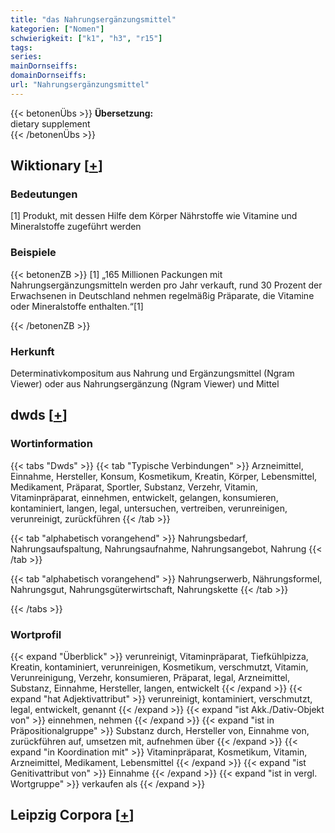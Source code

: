 ```yaml
---
title: "das Nahrungsergänzungsmittel"
kategorien: ["Nomen"]
schwierigkeit: ["k1", "h3", "r15"]
tags:
series:
mainDornseiffs:
domainDornseiffs:
url: "Nahrungsergänzungsmittel"
---
```


{{< betonenÜbs >}}
**Übersetzung:**  
dietary supplement  
{{< /betonenÜbs >}}

## Wiktionary [[+](https://de.wiktionary.org/wiki/Nahrungsergänzungsmittel)]

### Bedeutungen
[1] Produkt, mit dessen Hilfe dem Körper Nährstoffe wie Vitamine und Mineralstoffe zugeführt werden  

### Beispiele
{{< betonenZB >}}
[1] „165 Millionen Packungen mit Nahrungsergänzungsmitteln werden pro Jahr verkauft, rund 30 Prozent der Erwachsenen in Deutschland nehmen regelmäßig Präparate, die Vitamine oder Mineralstoffe enthalten.“[1]  

{{< /betonenZB >}}
### Herkunft
Determinativkompositum aus Nahrung und Ergänzungsmittel (Ngram Viewer) oder aus Nahrungsergänzung (Ngram Viewer) und Mittel  



## dwds [[+](https://www.dwds.de/wb/Nahrungsergänzungsmittel)]

### Wortinformation
{{< tabs "Dwds" >}}
{{< tab "Typische Verbindungen" >}}
Arzneimittel, Einnahme, Hersteller, Konsum, Kosmetikum, Kreatin, Körper, Lebensmittel, Medikament, Präparat, Sportler, Substanz, Verzehr, Vitamin, Vitaminpräparat, einnehmen, entwickelt, gelangen, konsumieren, kontaminiert, langen, legal, untersuchen, vertreiben, verunreinigen, verunreinigt, zurückführen
{{< /tab >}}

{{< tab "alphabetisch vorangehend" >}}
Nahrungsbedarf, Nahrungsaufspaltung, Nahrungsaufnahme, Nahrungsangebot, Nahrung
{{< /tab >}}

{{< tab "alphabetisch vorangehend" >}}
Nahrungserwerb, Nährungsformel, Nahrungsgut, Nahrungsgüterwirtschaft, Nahrungskette
{{< /tab >}}

{{< /tabs >}}

### Wortprofil
{{< expand "Überblick" >}} verunreinigt, Vitaminpräparat, Tiefkühlpizza, Kreatin, kontaminiert, verunreinigen, Kosmetikum, verschmutzt, Vitamin, Verunreinigung, Verzehr, konsumieren, Präparat, legal, Arzneimittel, Substanz, Einnahme, Hersteller, langen, entwickelt {{< /expand >}}
{{< expand "hat Adjektivattribut" >}} verunreinigt, kontaminiert, verschmutzt, legal, entwickelt, genannt {{< /expand >}}
{{< expand "ist Akk./Dativ-Objekt von" >}} einnehmen, nehmen {{< /expand >}}
{{< expand "ist in Präpositionalgruppe" >}} Substanz durch, Hersteller von, Einnahme von, zurückführen auf, umsetzen mit, aufnehmen über {{< /expand >}}
{{< expand "in Koordination mit" >}} Vitaminpräparat, Kosmetikum, Vitamin, Arzneimittel, Medikament, Lebensmittel {{< /expand >}}
{{< expand "ist Genitivattribut von" >}} Einnahme {{< /expand >}}
{{< expand "ist in vergl. Wortgruppe" >}} verkaufen als {{< /expand >}}

## Leipzig Corpora [[+](https://corpora.uni-leipzig.de/en/res?word=Nahrungsergänzungsmittel&corpusId=deu_newscrawl-public_2018)]

